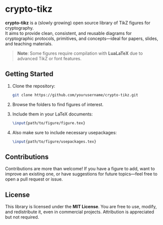 # crypto-tikz

**crypto-tikz** is a (slowly growing) open source library of TikZ figures for cryptography.  
It aims to provide clean, consistent, and reusable diagrams for cryptographic protocols, primitives, and concepts—ideal for papers, slides, and teaching materials.

> **Note**: Some figures require compilation with **LuaLaTeX** due to advanced TikZ or font features.

## Getting Started

1. Clone the repository:
   ```bash
   git clone https://github.com/yourusername/crypto-tikz.git
   ```

2. Browse the folders to find figures of interest.
3. Include them in your LaTeX documents:

   ```latex
   \input{path/to/figure/figure.tex}
   ```
4. Also make sure to include necessary usepackages:

   ```latex
   \input{path/to/figure/usepackages.tex}
   ```

## Contributions

Contributions are more than welcome!
If you have a figure to add, want to improve an existing one, or have suggestions for future topics—feel free to open a pull request or issue.

## License

This library is licensed under the **MIT License**.
You are free to use, modify, and redistribute it, even in commercial projects. Attribution is appreciated but not required.
